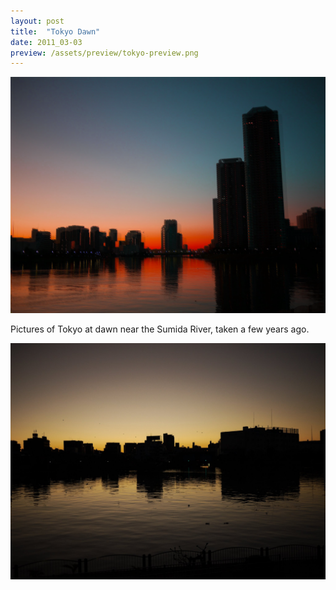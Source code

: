 ```yaml
---
layout: post
title:  "Tokyo Dawn"
date: 2011_03-03
preview: /assets/preview/tokyo-preview.png
---
```



<p align="center">
    <img src="/assets/tokyoMod.png"/>
</p>

Pictures of Tokyo at dawn near the Sumida River, taken a few years ago.

<p align="center">
  <img src="/assets/tokyo.JPG"/>
</p>


